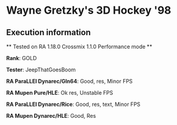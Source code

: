 # Wayne Gretzky's 3D Hockey '98 

## Execution information


** Tested on RA 1.18.0 Crossmix 1.1.0 Performance mode **


**Rank**: GOLD


**Tester**: JeepThatGoesBoom



**RA ParaLLEl Dynarec/Gln64**: Good, res, Minor FPS


**RA Mupen Pure/HLE**: Ok res, Unstable FPS


**RA ParaLLEl Dynarec/Rice**: Good, res, text, Minor FPS


**RA Mupen Dynarec/HLE**: Good, Res